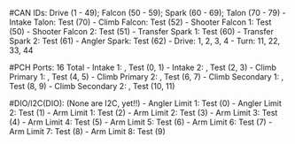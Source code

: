 #CAN IDs: Drive (1 - 49); Falcon (50 - 59); Spark (60 - 69); Talon (70 - 79)
	- Intake Talon:			Test (70)
	- Climb Falcon:			Test (52)
	- Shooter Falcon 1:		Test (50)
	- Shooter Falcon 2:		Test (51)
	- Transfer Spark 1:		Test (60)
	- Transfer Spark 2:		Test (61)
	- Angler Spark:			Test (62)
	- Drive: 1, 2, 3, 4
	- Turn: 11, 22, 33, 44

#PCH Ports: 16 Total
	- Intake 1: ,			Test (0, 1)
	- Intake 2: ,			Test (2, 3)
	- Climb Primary 1: ,		Test (4, 5)
	- Climb Primary 2: ,		Test (6, 7)
	- Climb Secondary 1: ,		Test (8, 9)
	- Climb Secondary 2: ,		Test (10, 11)

#DIO/I2C(DIO): (None are I2C, yet!!)
	- Angler Limit 1:		Test (0)
	- Angler Limit 2:		Test (1)
	- Arm Limit 1:			Test (2)
	- Arm Limit 2:			Test (3)
	- Arm Limit 3:			Test (4)
	- Arm Limit 4:			Test (5)
	- Arm Limit 5:			Test (6)
	- Arm Limit 6:			Test (7)
	- Arm Limit 7:			Test (8)
	- Arm Limit 8:			Test (9)